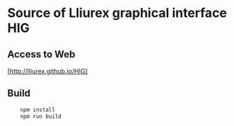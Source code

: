 # Source of Lliurex graphical interface HIG
## Access to Web
[http://lliurex.github.io/HIG]
## Build
```sh
    npm install
    npm run build
``` 
